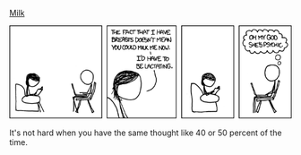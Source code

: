 [Milk](https://xkcd.com/858)

![Milk](./random_comic.png)

It's not hard when you have the same thought like 40 or 50 percent of the time.

